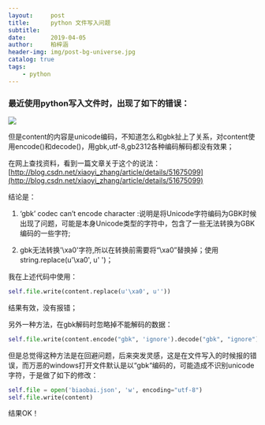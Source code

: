 ```yaml
---
layout:     post
title:      python 文件写入问题
subtitle:   
date:       2019-04-05
author:     柏梓涵
header-img: img/post-bg-universe.jpg
catalog: true
tags:
    - python
---
```


### 最近使用python写入文件时，出现了如下的错误：

![](https://raw.githubusercontent.com/smartBBer/picBox/master/img/007vdmn3gy1g21f2gv6plj30ng01c0sl.jpg)

但是content的内容是unicode编码，不知道怎么和gbk扯上了关系，对content使用encode()和decode()，用gbk,utf-8,gb2312各种编码解码都没有效果；

在网上查找资料，看到一篇文章关于这个的说法：[http://blog.csdn.net/xiaoyi_zhang/article/details/51675099](http://blog.csdn.net/xiaoyi_zhang/article/details/51675099)

结论是：

1. ‘gbk’ codec can’t encode character :说明是将Unicode字符编码为GBK时候出现了问题，可能是本身Unicode类型的字符中，包含了一些无法转换为GBK编码的一些字符;

2. gbk无法转换'\xa0'字符,所以在转换前需要将“\xa0”替换掉；使用string.replace(u'\xa0', u' ')；

我在上述代码中使用：

```python
self.file.write(content.replace(u'\xa0', u''))
```

结果有效，没有报错；

另外一种方法，在gbk解码时忽略掉不能解码的数据：

 
```python
self.file.write(content.encode("gbk", 'ignore').decode("gbk", "ignore"))
```

但是总觉得这种方法是在回避问题，后来突发灵感，这是在文件写入的时候报的错误，而万恶的windows打开文件默认是以“gbk“编码的，可能造成不识别unicode字符，于是做了如下的修改：

```python
self.file = open('biaobai.json', 'w', encoding="utf-8")
self.file.write(content)
```

结果OK！
